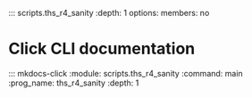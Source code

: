 ::: scripts.ths_r4_sanity
    :depth: 1
    options:
        members: no

# Click CLI documentation

::: mkdocs-click
    :module: scripts.ths_r4_sanity
    :command: main
    :prog_name: ths_r4_sanity
    :depth: 1

